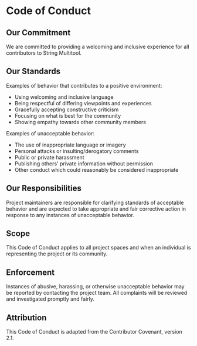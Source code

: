 # Code of Conduct

## Our Commitment

We are committed to providing a welcoming and inclusive experience for all contributors to String Multitool.

## Our Standards

Examples of behavior that contributes to a positive environment:
- Using welcoming and inclusive language
- Being respectful of differing viewpoints and experiences
- Gracefully accepting constructive criticism
- Focusing on what is best for the community
- Showing empathy towards other community members

Examples of unacceptable behavior:
- The use of inappropriate language or imagery
- Personal attacks or insulting/derogatory comments
- Public or private harassment
- Publishing others' private information without permission
- Other conduct which could reasonably be considered inappropriate

## Our Responsibilities

Project maintainers are responsible for clarifying standards of acceptable behavior and are expected to take appropriate and fair corrective action in response to any instances of unacceptable behavior.

## Scope

This Code of Conduct applies to all project spaces and when an individual is representing the project or its community.

## Enforcement

Instances of abusive, harassing, or otherwise unacceptable behavior may be reported by contacting the project team. All complaints will be reviewed and investigated promptly and fairly.

## Attribution

This Code of Conduct is adapted from the Contributor Covenant, version 2.1.